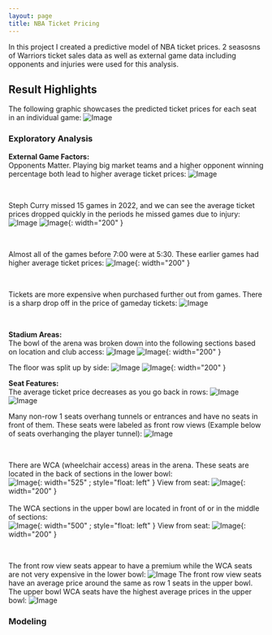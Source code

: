 ```yaml
---
layout: page
title: NBA Ticket Pricing
---
```

In this project I created a predictive model of NBA ticket prices. 2 seasosns of Warriors ticket sales data as well as external game data including opponents and injuries were used for this analysis.


## Result Highlights
The following graphic showcases the predicted ticket prices for each seat in an individual game:
![Image](/assets/images/arena_map.png)

### Exploratory Analysis
**External Game Factors:** &nbsp;<br>
Opponents Matter. Playing big market teams and a higher opponent winning percentage both lead to higher average ticket prices:
![Image](/assets/images/opps.jpeg)

&nbsp;<br>

Steph Curry missed 15 games in 2022, and we can see the average ticket prices dropped quickly in the periods he missed games due to injury:
![Image](/assets/images/curry_graph.jpeg)
![Image](/assets/images/curry_22.jpeg){: width="200" }

&nbsp;<br>

Almost all of the games before 7:00 were at 5:30. These earlier games had higher average ticket prices:
![Image](/assets/images/times.jpeg){: width="200" }

&nbsp;<br>

Tickets are more expensive when purchased further out from games. There is a sharp drop off in the price of gameday tickets:
![Image](/assets/images/days_out.jpg)

&nbsp;<br>

**Stadium Areas:** &nbsp;<br>
The bowl of the arena was broken down into the following sections based on location and club access:
![Image](/assets/images/sections.jpeg)
![Image](/assets/images/sec_prices.jpg){: width="200" }



The floor was split up by side:
![Image](/assets/images/floor.jpg)
![Image](/assets/images/floor_avgs.jpg){: width="200" }

**Seat Features:** &nbsp;<br>
The average ticket price decreases as you go back in rows:
![Image](/assets/images/lb_rows.jpg)
![Image](/assets/images/ub_rows.jpg)


Many non-row 1 seats overhang tunnels or entrances and have no seats in front of them. These seats were labeled as front row views (Example below of seats overhanging the player tunnel):
![Image](/assets/images/frv.jpg)

&nbsp;<br>

There are WCA (wheelchair access) areas in the arena. These seats are located in the back of sections in the lower bowl: &nbsp;<br>
![Image](/assets/images/wca_lb_graph.jpg){: width="525" ; style="float: left" }
View from seat: ![Image](/assets/images/wca_lb_view.jpg){: width="200" } &nbsp;<br>
&nbsp;<br>
The WCA sections in the upper bowl are located in front of or in the middle of sections: &nbsp;<br>
![Image](/assets/images/wca_ub_graph.jpg){: width="500" ; style="float: left" } 
View from seat: ![Image](/assets/images/wca_ub_view.jpg){: width="200" }


&nbsp;<br>

The front row view seats appear to have a premium while the WCA seats are not very expensive in the lower bowl:
![Image](/assets/images/lb_rows2.jpg)
The front row view seats have an average price around the same as row 1 seats in the upper bowl. The upper bowl WCA seats have the highest average prices in the upper bowl:
![Image](/assets/images/ub_rows2.jpg)

### Modeling

